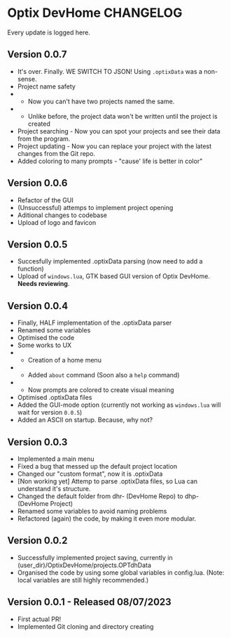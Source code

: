 # Optix DevHome CHANGELOG
Every update is logged here.
## Version 0.0.7
- It's over. Finally. WE SWITCH TO JSON! Using `.optixData` was a non-sense.
- Project name safety
- - Now you can't have two projects named the same.
- - Unlike before, the project data won't be written until the project is created
- Project searching - Now you can spot your projects and see their data from the program.
- Project updating - Now you can replace your project with the latest changes from the Git repo.
- Added coloring to many prompts - "cause' life is better in color"
## Version 0.0.6
- Refactor of the GUI
- (Unsuccessful) attemps to implement project opening
- Aditional changes to codebase
- Upload of logo and favicon
## Version 0.0.5
- Succesfully implemented .optixData parsing (now need to add a function)
- Upload of `windows.lua`, GTK based GUI version of Optix DevHome. **Needs reviewing**.
## Version 0.0.4
- Finally, HALF implementation of the .optixData parser
- Renamed some variables
- Optimised the code
- Some works to UX
- - Creation of a home menu
- - Added `about` command (Soon also a `help` command)
- - Now prompts are colored to create visual meaning
- Optimised .optixData files
- Added the GUI-mode option (currently not working as `windows.lua` will wait for version `0.0.5`)
- Added an ASCII on startup. Because, why not?
## Version 0.0.3
- Implemented a main menu
- Fixed a bug that messed up the default project location
- Changed our "custom format", now it is .optixData
- [Non working yet] Attemp to parse .optixData files, so Lua can understand it's structure.
- Changed the default folder from dhr- (DevHome Repo) to dhp- (DevHome Project)
- Renamed some variables to avoid naming problems
- Refactored (again) the code, by making it even more modular.

## Version 0.0.2
- Successfully implemented project saving, currently in (user_dir)/OptixDevHome/projects.OPTdhData
- Organised the code by using some global variables in config.lua. (Note: local variables are still highly recommended.)

## Version 0.0.1 - Released 08/07/2023
- First actual PR!
- Implemented Git cloning and directory creating